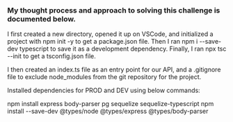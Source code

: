 ### My thought process and approach to solving this challenge is documented below.

I first created a new directory, opened it up on VSCode, and initialized a project with npm init -y to get a package.json file.
Then I ran npm i --save-dev typescript to save it as a development dependency.
Finally, I ran npx tsc --init to get a tsconfig.json file.

I then created an index.ts file as an entry point for our API, and a .gitignore file to exclude node_modules from the git repository for the project.

Installed dependencies for PROD and DEV using below commands:

npm install express body-parser pg sequelize sequelize-typescript
npm install --save-dev @types/node @types/express @types/body-parser